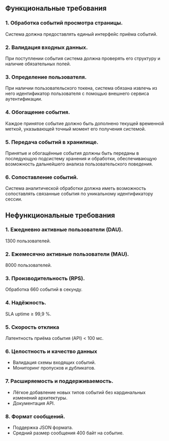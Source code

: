 ## Функциональные требования
### 1. Обработка событий просмотра страницы.
Система должна предоставлять единый интерфейс приёма событий.

### 2. Валидация входных данных.
При поступлении события система должна проверять его структуру и наличие обязательных полей.

### 3. Определение пользователя.
При наличии пользовательского токена, система обязана извлечь из него идентификатор пользователя с помощью внешнего 
сервиса аутентификации.

### 4. Обогащение события.
Каждое принятое событие должно быть дополнено текущей временной меткой, указывающей точный момент его получения 
системой.

### 5. Передача событий в хранилище.
Принятые и обогащённые события должны быть переданы в последующую подсистему хранения и обработки, обеспечивающую 
возможность дальнейшего анализа пользовательского поведения.

### 6. Сопоставление событий.
Система аналитической обработки должна иметь возможность сопоставлять связанные события по уникальному идентификатору 
сессии.

## Нефункциональные требования
### 1. Ежедневно активные пользователи (DAU).
1300 пользователей.
### 2. Ежемесячно активные пользователи (MAU).
8000 пользователей.
### 3. Производительность (RPS).
Обработка 660 событий в секунду.
### 4. Надёжность.
SLA uptime ≥ 99,9 %.
### 5. Скорость отклика
Латентность приёма события (API) < 100 мс.
### 6. Целостность и качество данных
- Валидация схемы входящих событий.
- Мониторинг пропусков и дубликатов.
### 7. Расширяемость и поддерживаемость.
- Лёгкое добавление новых типов событий без кардинальных изменений архитектуры.
- Документация API.
### 8. Формат сообщений.
- Поддержка JSON формата.
- Средний размер сообщения 400 байт на событие.